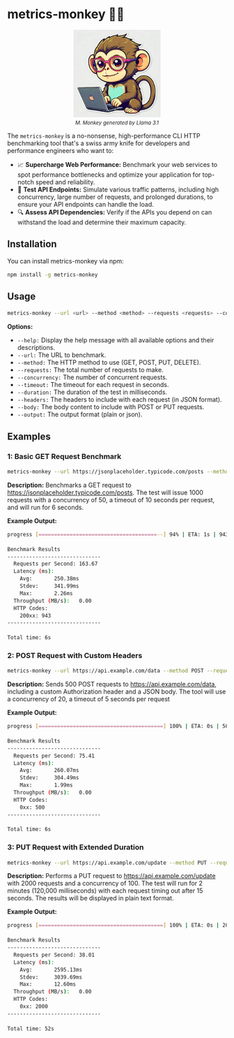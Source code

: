 # metrics-monkey 🐒🚀

<p align="center">
  <img src="assets/metrics-monkey.jpeg" alt="metrics-monkey logo" width="200"/>
  <br>
  <em><small>M. Monkey generated by Llama 3.1</small></em>
</p>

The `metrics-monkey` is a no-nonsense, high-performance CLI HTTP benchmarking tool that's a swiss army knife for developers and performance engineers who want to:

- 📈 **Supercharge Web Performance:** Benchmark your web services to spot performance bottlenecks and optimize your application for top-notch speed and reliability.
- 🔄 **Test API Endpoints:** Simulate various traffic patterns, including high concurrency, large number of requests, and prolonged durations, to ensure your API endpoints can handle the load.
- 🔍 **Assess API Dependencies:** Verify if the APIs you depend on can withstand the load and determine their maximum capacity.

## Installation

You can install metrics-monkey via npm:
```bash
npm install -g metrics-monkey
```

## Usage

```bash
metrics-monkey --url <url> --method <method> --requests <requests> --concurrency <concurrency> --timeout <timeout> --duration <duration> --headers <headers> --body <body> --output <output>
```

**Options:**
- `--help:` Display the help message with all available options and their descriptions.
- `--url:` The URL to benchmark.
- `--method:` The HTTP method to use (GET, POST, PUT, DELETE).
- `--requests:` The total number of requests to make.
- `--concurrency:` The number of concurrent requests.
- `--timeout:` The timeout for each request in seconds.
- `--duration:` The duration of the test in milliseconds.
- `--headers:` The headers to include with each request (in JSON format).
- `--body:` The body content to include with POST or PUT requests.
- `--output:` The output format (plain or json).

## Examples 
### 1: Basic GET Request Benchmark
```bash
metrics-monkey --url https://jsonplaceholder.typicode.com/posts --method GET --requests 1000 --concurrency 50 --timeout 10 --duration 60000
```

**Description:** Benchmarks a GET request to https://jsonplaceholder.typicode.com/posts. The test will issue 1000 requests with a concurrency of 50, a timeout of 10 seconds per request, and will run for 6 seconds. 

**Example Output:**
```bash
progress [======================================--] 94% | ETA: 1s | 943/1000

Benchmark Results
------------------------------
  Requests per Second: 163.67
  Latency (ms):       
    Avg:       250.38ms
    Stdev:     341.99ms
    Max:       2.26ms
  Throughput (MB/s):   0.00
  HTTP Codes:         
    200xx: 943
------------------------------

Total time: 6s
```

### 2: POST Request with Custom Headers
```bash
metrics-monkey --url https://api.example.com/data --method POST --requests 500 --concurrency 20 --timeout 5 --headers '{"Authorization": "Bearer my-token"}' --body '{"key": "value"}' 
```
**Description:** Sends 500 POST requests to https://api.example.com/data, including a custom Authorization header and a JSON body. The tool will use a concurrency of 20, a timeout of 5 seconds per request

**Example Output:**
```bash
progress [========================================] 100% | ETA: 0s | 500/500

Benchmark Results
------------------------------
  Requests per Second: 75.41
  Latency (ms):       
    Avg:       260.07ms
    Stdev:     304.49ms
    Max:       1.99ms
  Throughput (MB/s):   0.00
  HTTP Codes:         
    0xx: 500
------------------------------

Total time: 6s
```
### 3: PUT Request with Extended Duration
```bash
metrics-monkey --url https://api.example.com/update --method PUT --requests 2000 --concurrency 100 --timeout 15 --duration 120000 
```
**Description:** Performs a PUT request to https://api.example.com/update with 2000 requests and a concurrency of 100. The test will run for 2 minutes (120,000 milliseconds) with each request timing out after 15 seconds. The results will be displayed in plain text format.

**Example Output:**
```bash
progress [========================================] 100% | ETA: 0s | 2000/2000

Benchmark Results
------------------------------
  Requests per Second: 38.01
  Latency (ms):       
    Avg:       2595.13ms
    Stdev:     3039.69ms
    Max:       12.60ms
  Throughput (MB/s):   0.00
  HTTP Codes:         
    0xx: 2000
------------------------------

Total time: 52s
```
